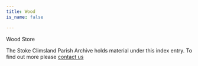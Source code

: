 ```yaml
---
title: Wood
is_name: false

---
```


Wood Store


The Stoke Climsland Parish Archive holds material under this index entry. To find out more please [contact us](/contact/)
